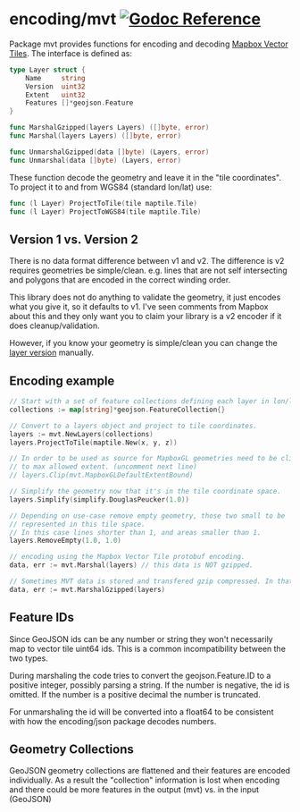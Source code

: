 # encoding/mvt [![Godoc Reference](https://pkg.go.dev/badge/github.com/hexaforce/orb)](https://pkg.go.dev/github.com/hexaforce/orb/encoding/mvt)

Package mvt provides functions for encoding and decoding
[Mapbox Vector Tiles](https://www.mapbox.com/vector-tiles/specification/).
The interface is defined as:

```go
type Layer struct {
    Name     string
    Version  uint32
    Extent   uint32
    Features []*geojson.Feature
}

func MarshalGzipped(layers Layers) ([]byte, error)
func Marshal(layers Layers) ([]byte, error)

func UnmarshalGzipped(data []byte) (Layers, error)
func Unmarshal(data []byte) (Layers, error)
```

These function decode the geometry and leave it in the "tile coordinates".
To project it to and from WGS84 (standard lon/lat) use:

```go
func (l Layer) ProjectToTile(tile maptile.Tile)
func (l Layer) ProjectToWGS84(tile maptile.Tile)
```

## Version 1 vs. Version 2

There is no data format difference between v1 and v2. The difference is v2 requires geometries
be simple/clean. e.g. lines that are not self intersecting and polygons that are encoded in the correct winding order.

This library does not do anything to validate the geometry, it just encodes what you give it, so it defaults to v1.
I've seen comments from Mapbox about this and they only want you to claim your library is a v2 encoder if it does cleanup/validation.

However, if you know your geometry is simple/clean you can change the [layer version](https://pkg.go.dev/github.com/hexaforce/orb/encoding/mvt#Layer) manually.

## Encoding example

```go
// Start with a set of feature collections defining each layer in lon/lat (WGS84).
collections := map[string]*geojson.FeatureCollection{}

// Convert to a layers object and project to tile coordinates.
layers := mvt.NewLayers(collections)
layers.ProjectToTile(maptile.New(x, y, z))

// In order to be used as source for MapboxGL geometries need to be clipped
// to max allowed extent. (uncomment next line)
// layers.Clip(mvt.MapboxGLDefaultExtentBound)

// Simplify the geometry now that it's in the tile coordinate space.
layers.Simplify(simplify.DouglasPeucker(1.0))

// Depending on use-case remove empty geometry, those two small to be
// represented in this tile space.
// In this case lines shorter than 1, and areas smaller than 1.
layers.RemoveEmpty(1.0, 1.0)

// encoding using the Mapbox Vector Tile protobuf encoding.
data, err := mvt.Marshal(layers) // this data is NOT gzipped.

// Sometimes MVT data is stored and transfered gzip compressed. In that case:
data, err := mvt.MarshalGzipped(layers)
```

## Feature IDs

Since GeoJSON ids can be any number or string they won't necessarily map to vector tile uint64 ids.
This is a common incompatibility between the two types.

During marshaling the code tries to convert the geojson.Feature.ID to a positive integer, possibly parsing a string.
If the number is negative, the id is omitted. If the number is a positive decimal the number is truncated.

For unmarshaling the id will be converted into a float64 to be consistent with how
the encoding/json package decodes numbers.

## Geometry Collections

GeoJSON geometry collections are flattened and their features are encoded individually.
As a result the "collection" information is lost when encoding and there could be more
features in the output (mvt) vs. in the input (GeoJSON)
